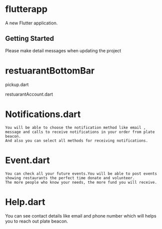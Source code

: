 # flutterapp

A new Flutter application.

## Getting Started

Please make detail messages when updating the project

# restuarantBottomBar

 pickup.dart

 restuarantAccount.dart

     
  # Notifications.dart
    You will be able to choose the notification method like email , message and calls to receive notifications in your order from plate beacon.
    And also you can select all methods for receiving notifications.

  # Event.dart

    You can check all your future events.You will be able to post events showing restaurants the perfect time donate and volunteer.
    The more people who know your needs, the more fund you will receive.

  # Help.dart

   You can see contact details like email and phone number which will helps you to reach out plate beacon.




